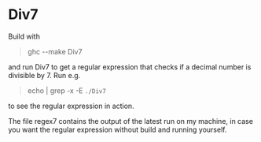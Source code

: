 Div7
====

Build with

> ghc --make Div7

and run Div7 to get a regular expression that checks if a decimal number is divisible by 7.
Run e.g.

> echo <number> | grep -x -E `./Div7`

to see the regular expression in action.

The file regex7 contains the output of the latest run on my machine,
in case you want the regular expression without build and running yourself.
